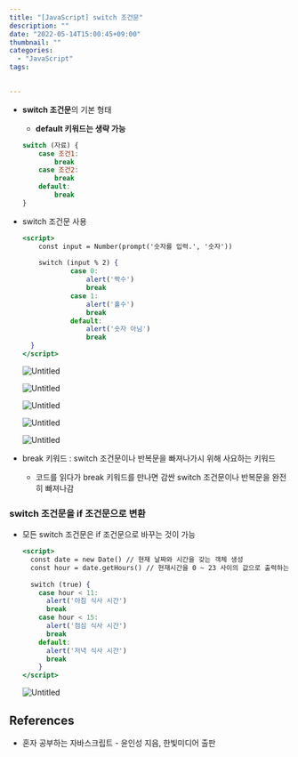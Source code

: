 ```yaml
---
title: "[JavaScript] switch 조건문"
description: ""
date: "2022-05-14T15:00:45+09:00"
thumbnail: ""
categories:
  - "JavaScript"
tags:
 

---
```

<!--more-->

- **switch 조건문**의 기본 형태
    - **default 키워드는 생략 가능**
    
    ```jsx
    switch (자료) {
    	case 조건1:
    		break
    	case 조건2:
    		break
    	default:
    		break
    }
    ```
    
- switch 조건문 사용
    
    ```jsx
    <script>
    	const input = Number(prompt('숫자를 입력.', '숫자'))
            
    	switch (input % 2) {
    			case 0:
    				alert('짝수')
    				break
    			case 1:
    				alert('홀수')
    				break
    			default:
    				alert('숫자 아님')
    				break
      }
    </script>
    ```
    
    ![Untitled](/images/lang_javascript/JavaScript_switch_조건문/Untitled.png)
    
    ![Untitled](/images/lang_javascript/JavaScript_switch_조건문/Untitled%201.png)
    
    ![Untitled](/images/lang_javascript/JavaScript_switch_조건문/Untitled%202.png)
    
    ![Untitled](/images/lang_javascript/JavaScript_switch_조건문/Untitled%203.png)
    
    ![Untitled](/images/lang_javascript/JavaScript_switch_조건문/Untitled%204.png)
    

- break 키워드 : switch 조건문이나 반복문을 빠져나가시 위해 사요하는 키워드
    - 코드를 읽다가 break 키워드를 만나면 감싼 switch 조건문이나 반복문을 완전히 빠져나감

### switch 조건문을 if 조건문으로 변환

- 모든 switch 조건문은 if 조건문으로 바꾸는 것이 가능
    
    ```jsx
    <script>
      const date = new Date() // 현재 날짜와 시간을 갖는 객체 생성
      const hour = date.getHours() // 현재시간을 0 ~ 23 사이의 값으로 출력하는 메소드
    	
      switch (true) {
        case hour < 11: 
          alert('아침 식사 시간')
    	  break
        case hour < 15:
          alert('점심 식사 시간')
          break 
        default:
          alert('저녁 식사 시간')
    	  break 
    	}
    </script>
    ```
    
    ![Untitled](/images/lang_javascript/JavaScript_switch_조건문/Untitled%205.png)
    

## References

- 혼자 공부하는 자바스크립트 - 윤인성 지음, 한빛미디어 출판